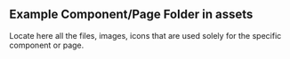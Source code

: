 ## Example Component/Page Folder in assets

Locate here all the files, images, icons that are used solely for the specific component or page.
